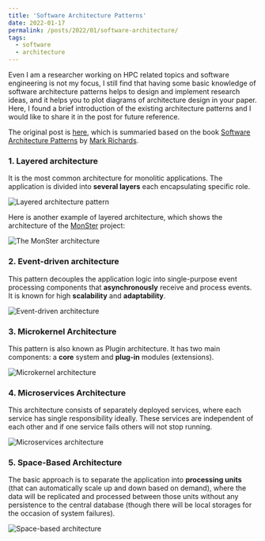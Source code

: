 ```yaml
---
title: 'Software Architecture Patterns'
date: 2022-01-17
permalink: /posts/2022/01/software-architecture/
tags:
  - software
  - architecture
---
```


Even I am a researcher working on HPC related topics and software engineering is not my focus, I still find that having some basic knowledge of software architecture patterns helps to design and implement research ideas, and it helps you to plot diagrams of architecture design in your paper. Here, I found a brief introduction of the existing architecture patterns and I would like to share it in the post for future reference.

The original post is [here](https://orkhanscience.medium.com/software-architecture-patterns-5-mins-read-e9e3c8eb47d2), which is summaried based on the book [Software Architecture Patterns](https://www.goodreads.com/en/book/show/25091671-software-architecture-patterns) by [Mark Richards](https://www.developertoarchitect.com/mark-richards.html).


### 1. Layered architecture ###
It is the most common architecture for monolitic applications. The application is divided into **several layers** each encapsulating specific role. 

![Layered architecture pattern](layered.png)

Here is another example of layered architecture, which shows the architecture of the [MonSter](https://github.com/nsfcac/MonSter) project:

![The MonSter architecture](monster.jpg)

### 2. Event-driven architecture ###
This pattern decouples the application logic into single-purpose event processing components that **asynchronously** receive and process events. It is known for high **scalability** and **adaptability**. 

![Event-driven architecture](eventdriven.png)


### 3. Microkernel Architecture ###
This pattern is also known as Plugin architecture. It has two main components: a **core** system and **plug-in** modules (extensions).

![Microkernel architecture](microkernel.png)


### 4. Microservices Architecture ###
This architecture consists of separately deployed services, where each service has single responsibility ideally. These services are independent of each other and if one service fails others will not stop running. 

![Microservices architecture](microservices.png)


### 5. Space-Based Architecture ###
The basic approach is to separate the application into **processing units** (that can automatically scale up and down based on demand), where the data will be replicated and processed between those units without any persistence to the central database (though there will be local storages for the occasion of system failures).

![Space-based architecture](spacebased.png)